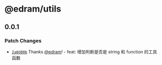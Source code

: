 # @edram/utils

## 0.0.1

### Patch Changes

- [`2a0d80b`](https://github.com/edram/packages/commit/2a0d80bd897eeed4261a77d96eb9d812a2cfad9e) Thanks [@edram](https://github.com/edram)! - feat: 增加判断是否是 string 和 function 的工具函数
